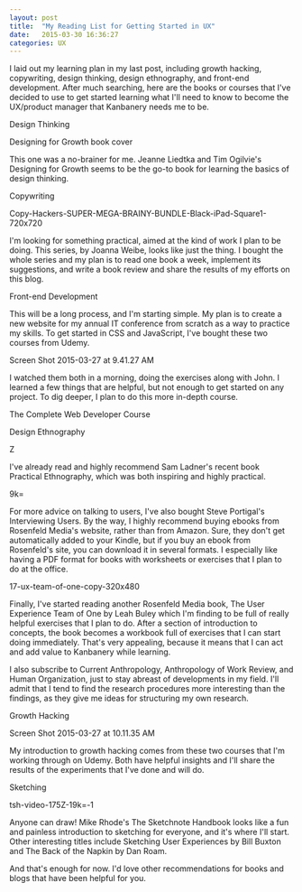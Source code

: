 ```yaml
---
layout: post
title:  "My Reading List for Getting Started in UX"
date:   2015-03-30 16:36:27
categories: UX
---
```


I laid out my learning plan in my last post, including growth hacking, copywriting, design thinking, design ethnography, and front-end development. After much searching, here are the books or courses that I've decided to use to get started learning what I'll need to know to become the UX/product manager that Kanbanery needs me to be.

Design Thinking

Designing for Growth book cover

This one was a no-brainer for me. Jeanne Liedtka and Tim Ogilvie's Designing for Growth seems to be the go-to book for learning the basics of design thinking. 

Copywriting

Copy-Hackers-SUPER-MEGA-BRAINY-BUNDLE-Black-iPad-Square1-720x720

I'm looking for something practical, aimed at the kind of work I plan to be doing. This series, by Joanna Weibe, looks like just the thing. I bought the whole series and my plan is to read one book a week, implement its suggestions, and write a book review and share the results of my efforts on this blog.

Front-end Development

This will be a long process, and I'm starting simple. My plan is to create a new website for my annual IT conference from scratch as a way to practice my skills. To get started in CSS and JavaScript, I've bought these two courses from Udemy.

Screen Shot 2015-03-27 at 9.41.27 AM

I watched them both in a morning, doing the exercises along with John. I learned a few things that are helpful, but not enough to get started on any project. To dig deeper, I plan to do this more in-depth course.

The Complete Web Developer Course

Design Ethnography

Z

I've already read and highly recommend Sam Ladner's recent book Practical Ethnography, which was both inspiring and highly practical.

9k=

For more advice on talking to users, I've also bought Steve Portigal's Interviewing Users. By the way, I highly recommend buying ebooks from Rosenfeld Media's website, rather than from Amazon. Sure, they don't get automatically added to your Kindle, but if you buy an ebook from Rosenfeld's site, you can download it in several formats. I especially like having a PDF format for books with worksheets or exercises that I plan to do at the office.

17-ux-team-of-one-copy-320x480

Finally, I've started reading another Rosenfeld Media book, The User Experience Team of One by Leah Buley which I'm finding to be full of really helpful exercises that I plan to do. After a section of introduction to concepts, the book becomes a workbook full of exercises that I can start doing immediately. That's very appealing, because it means that I can act and add value to Kanbanery while learning.

I also subscribe to Current Anthropology, Anthropology of Work Review, and Human Organization, just to stay abreast of developments in my field. I'll admit that I tend to find the research procedures more interesting than the findings, as they give me ideas for structuring my own research.

Growth Hacking

Screen Shot 2015-03-27 at 10.11.35 AM

My introduction to growth hacking comes from these two courses that I'm working through on Udemy.  Both have helpful insights and I'll share the results of the experiments that I've done and will do.

Sketching

tsh-video-175Z-19k=-1

Anyone can draw! Mike Rhode's The Sketchnote Handbook looks like a fun and painless introduction to sketching for everyone, and it's where I'll start. Other interesting titles include Sketching User Experiences by Bill Buxton and The Back of the Napkin by Dan Roam.

And that's enough for now. I'd love other recommendations for books and blogs that have been helpful for you.
